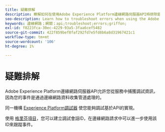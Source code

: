 ```yaml
---
title: 疑難排解
description: 瞭解如何在使用Adobe Experience Platform邊緣網路伺服器API時排除錯誤
seo-description: Learn how to troubleshoot errors when using the Adobe Experience Platform Edge Network Server API
keywords: 邊緣網路；網關；api;troubleshoot;errors;griffon;
exl-id: f0223fca-30ec-4229-93a5-3faa6cef5482
source-git-commit: 422f859bef8faf292fd7e5fd8b6a8d31967421c1
workflow-type: tm+mt
source-wordcount: '106'
ht-degree: 1%

---
```


# 疑難排解

Adobe Experience Platform邊緣網路伺服器API允許您從服務中捕獲調試資訊，因為您的事件是通過邊緣網路資料收集管道處理的。

同一機構 [Experience Platform調試器](https://experienceleague.adobe.com/docs/debugger-learn/tutorials/experience-platform-debugger/introduction-to-the-experience-platform-debugger.html?lang=en) 使您能夠調試基於API的實現。

使用 [格里芬項目](https://aep-sdks.gitbook.io/docs/beta/project-griffon)，您可以建立調試會話ID，在邊緣網路請求中可以進一步使用該ID來跟蹤事件。
